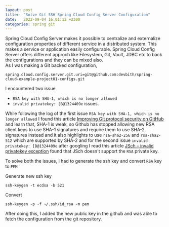 ```yaml
---
layout: post
title:  "Solve Git SSH Spring Cloud Config Server Configuration"
date:   2022-09-04 16:01:12 +2300
categories: spring git
---
```


Spring Cloud Config Server makes it possible to centralize and externalize configuration properties of different service in a distributed system. This makes a service or application easily configurable. Spring Cloud Config Server offers different approch like Filesystem, Git, Vault, JDBC etc to back the configurations and they can be mixed also.
<br>
As I was making a Git backed configuration, 

 ```properties
spring.cloud.config.server.git.uri=git@github.com:devbith/spring-cloud-example-project01-configs.git
```

I encountered two issue<br>
- `RSA key with SHA-1, which is no longer allowed` 
- `invalid privatekey: [B@1324409e` issues. <br>


While following the log of the first issue `RSA key with SHA-1, which is no longer allowed` I found this article <a href="https://github.blog/2021-09-01-improving-git-protocol-security-github/ ">Improving Git protocol security on GitHub</a> and learn that, SHA-1 is weak, so Github has stopped allowing new RSA client keys to use SHA-1 signatures and require them to use SHA-2 signatures instead and it also highlights to use `rsa-sha2-256` and `rsa-sha2-512` which are supported by SHA-2 and for the second issue `invalid privatekey: [B@1324409e` after googling I read this article <a href="https://mkyong.com/java/jsch-invalid-privatekey-exception/">JSch – invalid privatekey exception</a> found that JSch doesn't support the `RSA` private key.


To solve both the issues, I had to generate the ssh key and convert `RSA` key to `PEM`


Generate new ssh key
```
ssh-keygen -t ecdsa -b 521
```

Convert
```
ssh-keygen -p -f ~/.ssh/id_rsa -m pem
```

After doing this, I added the new public key in the github and was able to fetch the configuration from the git repository.


